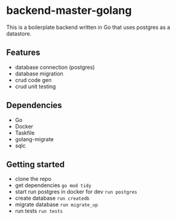 # backend-master-golang

This is a boilerplate backend written in Go that uses postgres as a datastore. 

## Features 
* database connection (postgres)
* database migration 
* crud code gen 
* crud unit testing 


## Dependencies 

* Go
* Docker
* Taskfile 
* golang-migrate
* sqlc

## Getting started

* clone the repo
* get dependencies ``` go mod tidy ```
* start run postgres in docker for dev ```run postgres```
* create database ```run createdb ```
* migrate database ```run migrate_up```
* run tests ``` run tests ```




